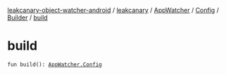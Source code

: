 [leakcanary-object-watcher-android](../../../../index.md) / [leakcanary](../../../index.md) / [AppWatcher](../../index.md) / [Config](../index.md) / [Builder](index.md) / [build](./build.md)

# build

`fun build(): `[`AppWatcher.Config`](../index.md)